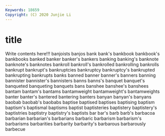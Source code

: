 ```yaml
---
Keywords: 18659
Copyright: (C) 2020 Junjie Li
---
```


# title

Write contents here!!!
banjoists 
banjos 
bank 
bank's 
bankbook 
bankbook's 
bankbooks
banked 
banker 
banker's 
bankers 
banking 
banking's 
banknote 
banknote's 
banknotes 
bankroll
bankroll's 
bankrolled 
bankrolling 
bankrolls 
bankrupt 
bankrupt's 
bankruptcies 
bankruptcy 
bankruptcy's 
bankrupted
bankrupting 
bankrupts 
banks 
banned 
banner 
banner's 
banners 
banning 
bannister 
bannister's
bannisters 
banns 
banns's 
banquet 
banquet's 
banqueted 
banqueting 
banquets 
bans 
banshee
banshee's 
banshees 
bantam 
bantam's 
bantams 
bantamweight 
bantamweight's 
bantamweights 
banter 
banter's
bantered 
bantering 
banters 
banyan 
banyan's 
banyans 
baobab 
baobab's 
baobabs 
baptise
baptised 
baptises 
baptising 
baptism 
baptism's 
baptismal 
baptisms 
baptist 
baptisteries 
baptistery
baptistery's 
baptistries 
baptistry 
baptistry's 
baptists 
bar 
bar's 
barb 
barb's 
barbacoa
barbarian 
barbarian's 
barbarians 
barbaric 
barbarism 
barbarism's 
barbarisms 
barbarities 
barbarity 
barbarity's
barbarous 
barbarously 
barbecue 
